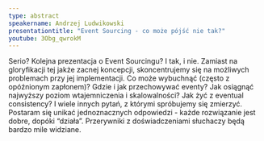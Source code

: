 ```yaml
---
type: abstract
speakername: Andrzej Ludwikowski
presentationtitle: "Event Sourcing - co może pójść nie tak?"
youtube: 3Obg_qwrokM
---
```

Serio? Kolejna prezentacja o Event Sourcingu? I tak, i nie.
Zamiast na gloryfikacji tej jakże zacnej koncepcji, skoncentrujemy się na
możliwych problemach przy jej implementacji.
Co może wybuchnąć (często z opóźnionym zapłonem)?
Gdzie i jak przechowywać eventy? Jak osiągnąć najwyższy poziom
wtajemniczenia i skalowalności? Jak żyć z eventual consistency?
I wiele innych pytań, z którymi spróbujemy się zmierzyć.
Postaram się unikać jednoznacznych odpowiedzi - każde rozwiązanie jest dobre,
dopóki “działa”. Przerywniki z doświadczeniami słuchaczy będą bardzo mile widziane.
